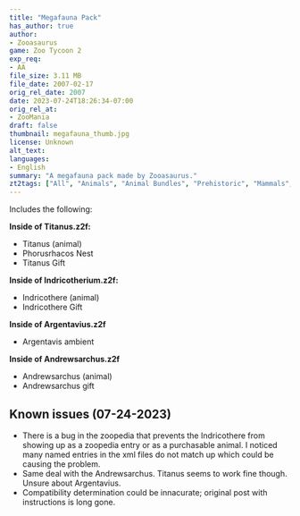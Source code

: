 ```yaml
---
title: "Megafauna Pack"
has_author: true
author: 
- Zooasaurus
game: Zoo Tycoon 2
exp_req: 
- AA
file_size: 3.11 MB
file_date: 2007-02-17
orig_rel_date: 2007
date: 2023-07-24T18:26:34-07:00
orig_rel_at: 
- ZooMania
draft: false
thumbnail: megafauna_thumb.jpg
license: Unknown
alt_text: 
languages:
- English
summary: "A megafauna pack made by Zooasaurus."
zt2tags: ["All", "Animals", "Animal Bundles", "Prehistoric", "Mammals", "Birds"]
---
```

Includes the following:

**Inside of Titanus.z2f:**  
- Titanus (animal)
- Phorusrhacos Nest
- Titanus Gift

**Inside of Indricotherium.z2f:**  
- Indricothere (animal)
- Indricothere Gift

**Inside of Argentavius.z2f**  
- Argentavis ambient

**Inside of Andrewsarchus.z2f**  
- Andrewsarchus (animal)
- Andrewsarchus gift

## Known issues (07-24-2023)

- There is a bug in the zoopedia that prevents the Indricothere from showing up as a zoopedia entry or as a purchasable animal. I noticed many named entries in the xml files do not match up which could be causing the problem. 
- Same deal with the Andrewsarchus. Titanus seems to work fine though. Unsure about Argentavius.
- Compatibility determination could be innacurate; original post with instructions is long gone.